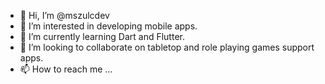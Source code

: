 - 👋 Hi, I’m @mszulcdev
- 👀 I’m interested in developing mobile apps.
- 🌱 I’m currently learning Dart and Flutter.
- 💞️ I’m looking to collaborate on tabletop and role playing games support apps.
- 📫 How to reach me ...

<!---
mszulcdev/mszulcdev is a ✨ special ✨ repository because its `README.md` (this file) appears on your GitHub profile.
You can click the Preview link to take a look at your changes.
--->

